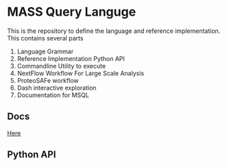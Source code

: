 # MASS Query Languge

This is the repository to define the language and reference implementation. This contains several parts

1. Language Grammar
1. Reference Implementation Python API
1. Commandline Utility to execute
1. NextFlow Workflow For Large Scale Analysis
1. ProteoSAFe workflow
1. Dash interactive exploration
1. Documentation for MSQL

## Docs

[Here](https://ucsdccms.s3.us-west-1.amazonaws.com/msql/index.html)

## Python API
